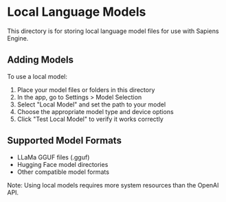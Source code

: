 # Local Language Models

This directory is for storing local language model files for use with Sapiens Engine.

## Adding Models

To use a local model:
1. Place your model files or folders in this directory
2. In the app, go to Settings > Model Selection
3. Select "Local Model" and set the path to your model
4. Choose the appropriate model type and device options
5. Click "Test Local Model" to verify it works correctly

## Supported Model Formats

- LLaMa GGUF files (.gguf)
- Hugging Face model directories
- Other compatible model formats

Note: Using local models requires more system resources than the OpenAI API.
